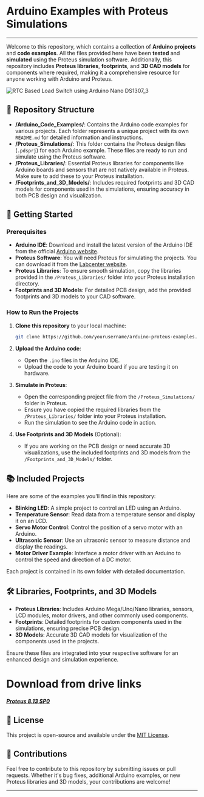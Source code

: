 

# Arduino Examples with Proteus Simulations
---
Welcome to this repository, which contains a collection of **Arduino projects** and **code examples**. All the files provided here have been **tested** and **simulated** using the Proteus simulation software. Additionally, this repository includes **Proteus libraries**, **footprints**, and **3D CAD models** for components where required, making it a comprehensive resource for anyone working with Arduino and Proteus.

![RTC Based Load Switch using Arduino Nano DS1307_3](https://github.com/user-attachments/assets/1d618c1e-5b7b-4cea-b60d-05d6db19d0cb)


## 📁 Repository Structure

- **/Arduino_Code_Examples/**: Contains the Arduino code examples for various projects. Each folder represents a unique project with its own `README.md` for detailed information and instructions.
- **/Proteus_Simulations/**: This folder contains the Proteus design files (`.pdsprj`) for each Arduino example. These files are ready to run and simulate using the Proteus software.
- **/Proteus_Libraries/**: Essential Proteus libraries for components like Arduino boards and sensors that are not natively available in Proteus. Make sure to add these to your Proteus installation.
- **/Footprints_and_3D_Models/**: Includes required footprints and 3D CAD models for components used in the simulations, ensuring accuracy in both PCB design and visualization.

## 🚀 Getting Started

### Prerequisites

- **Arduino IDE**: Download and install the latest version of the Arduino IDE from the official [Arduino website](https://www.arduino.cc/en/software).
- **Proteus Software**: You will need Proteus for simulating the projects. You can download it from the [Labcenter website](https://www.labcenter.com/).
- **Proteus Libraries**: To ensure smooth simulation, copy the libraries provided in the `/Proteus_Libraries/` folder into your Proteus installation directory.
- **Footprints and 3D Models**: For detailed PCB design, add the provided footprints and 3D models to your CAD software.

### How to Run the Projects

1. **Clone this repository** to your local machine:
    ```bash
    git clone https://github.com/yourusername/arduino-proteus-examples.git
    ```

2. **Upload the Arduino code**:
    - Open the `.ino` files in the Arduino IDE.
    - Upload the code to your Arduino board if you are testing it on hardware.

3. **Simulate in Proteus**:
    - Open the corresponding project file from the `/Proteus_Simulations/` folder in Proteus.
    - Ensure you have copied the required libraries from the `/Proteus_Libraries/` folder into your Proteus installation.
    - Run the simulation to see the Arduino code in action.

4. **Use Footprints and 3D Models** (Optional):
    - If you are working on the PCB design or need accurate 3D visualizations, use the included footprints and 3D models from the `/Footprints_and_3D_Models/` folder.

## 📚 Included Projects

Here are some of the examples you'll find in this repository:

- **Blinking LED**: A simple project to control an LED using an Arduino.
- **Temperature Sensor**: Read data from a temperature sensor and display it on an LCD.
- **Servo Motor Control**: Control the position of a servo motor with an Arduino.
- **Ultrasonic Sensor**: Use an ultrasonic sensor to measure distance and display the readings.
- **Motor Driver Example**: Interface a motor driver with an Arduino to control the speed and direction of a DC motor.

Each project is contained in its own folder with detailed documentation.

## 🛠️ Libraries, Footprints, and 3D Models

- **Proteus Libraries**: Includes Arduino Mega/Uno/Nano libraries, sensors, LCD modules, motor drivers, and other commonly used components.
- **Footprints**: Detailed footprints for custom components used in the simulations, ensuring precise PCB design.
- **3D Models**: Accurate 3D CAD models for visualization of the components used in the projects.

Ensure these files are integrated into your respective software for an enhanced design and simulation experience.

# Download from drive links


<a href="[https://www.google.com/search?q=Saif+Al+Siam](https://drive.google.com/file/d/18cTTMpS0hk9O-RKruYjcKUgoEYFAYkMT/view?usp=sharing)"><h5>Proteus 8.13 SP0</h5></a>

## 📄 License

This project is open-source and available under the [MIT License](LICENSE).

## 🤝 Contributions

Feel free to contribute to this repository by submitting issues or pull requests. Whether it's bug fixes, additional Arduino examples, or new Proteus libraries and 3D models, your contributions are welcome!

---
